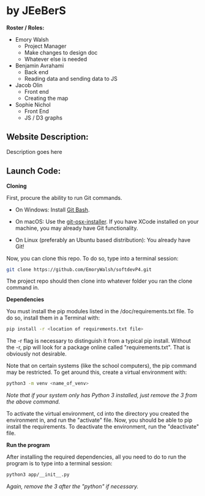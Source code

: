 # <Project Name> by JEeBerS


**Roster / Roles:**

- Emory Walsh
  - Project Manager
  - Make changes to design doc
  - Whatever else is needed
- Benjamin Avrahami
  - Back end
  - Reading data and sending data to JS
- Jacob Olin
  - Front end
  - Creating the map
- Sophie Nichol
  - Front End
  - JS / D3 graphs

## Website Description:
Description goes here

## Launch Code:

**Cloning**

First, procure the ability to run Git commands.

- On Windows: Install [Git Bash](https://github.com/git-for-windows/git/releases/download/v2.24.0.windows.2/Git-2.24.0.2-64-bit.exe).

- On macOS: Use the [git-osx-installer](https://sourceforge.net/projects/git-osx-installer/files/git-2.23.0-intel-universal-mavericks.dmg/download?use_mirror=autoselect). If you have XCode installed on your machine, you may already have Git functionality.

- On Linux (preferably an Ubuntu based distribution): You already have Git!

Now, you can clone this repo. To do so, type into a terminal session:
```bash
git clone https://github.com/EmoryWalsh/softdevP4.git
```

The project repo should then clone into whatever folder you ran the clone command in.

**Dependencies**

You must install the pip modules listed in the /doc/requirements.txt file. To do so, install them in a Terminal with:
```bash
pip install -r <location of requirements.txt file>
```

The -r flag is necessary to distinguish it from a typical pip install. Without the -r, pip will look for a package online called "requirements.txt". That is obviously not desirable.

Note that on certain systems (like the school computers), the pip command may be restricted. To get around this, create a virtual environment with:
```bash
python3 -m venv <name_of_venv>
```
*Note that if your system only has Python 3 installed, just remove the 3 from the above command.*

To activate the virtual environment, cd into the directory you created the environment in, and run the "activate" file. Now, you should be able to pip install the requirements. To deactivate the environment, run the "deactivate" file.  

**Run the program**

After installing the required dependencies, all you need to do to run the program is to type into a terminal session:
```bash
python3 app/__init__.py
```
A*gain, remove the 3 after the "python" if necessary.*
